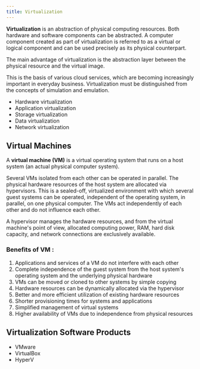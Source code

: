 ```yaml
---
title: Virtualization
---
```

**Virtualization** is an abstraction of physical computing resources. Both hardware and software components can be abstracted. A computer component created as part of virtualization is referred to as a virtual or logical component and can be used precisely as its physical counterpart.

The main advantage of virtualization is the abstraction layer between the physical resource and the virtual image.

This is the basis of various cloud services, which are becoming increasingly important in everyday business. Virtualization must be distinguished from the concepts of simulation and emulation.

- Hardware virtualization
- Application virtualization
- Storage virtualization
- Data virtualization
- Network virtualization

## Virtual Machines

A **virtual machine (VM)** is a virtual operating system that runs on a host system (an actual physical computer system).

Several VMs isolated from each other can be operated in parallel. The physical hardware resources of the host system are allocated via hypervisors. This is a sealed-off, virtualized environment with which several guest systems can be operated, independent of the operating system, in parallel, on one physical computer. The VMs act independently of each other and do not influence each other.

A hypervisor manages the hardware resources, and from the virtual machine's point of view, allocated computing power, RAM, hard disk capacity, and network connections are exclusively available.
### Benefits of VM : 
1. Applications and services of a VM do not interfere with each other
2. Complete independence of the guest system from the host system's operating system and the underlying physical hardware
3. VMs can be moved or cloned to other systems by simple copying
4. Hardware resources can be dynamically allocated via the hypervisor
5. Better and more efficient utilization of existing hardware resources
6. Shorter provisioning times for systems and applications
7. Simplified management of virtual systems
8. Higher availability of VMs due to independence from physical resources

## Virtualization Software Products

- VMware
- VirtualBox
- HyperV

